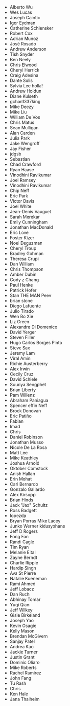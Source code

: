 * Alberto Wu
* Wes Lucas
* Joseph Caintic
* Igor Eydman
* Catherine Schlensker
* Robert Cox
* Adrian Munoz
* José Rosado
* Andrew Anderson
* Tish Snyder
* Ben Neely
* Chris Elwood
* Cheryl Herrick
* Craig Adesina
* Dante Solis
* Sylvia Lee holla!
* Andrew Holdun
* Diane Kulseth
* gchan1337king
* Mike Deezy
* Mike Liu
* William De Vos
* Chris Matus
* Sean Mulligan
* Alan Carden
* Julia Park
* Jake Wengroff
* Jay Fisher
* jdgsb
* Sebastian
* Chad Crawford
* Ryan Haase
* Vinodhini Ravikumar
* Joel Ramsey
* Vinodhini Ravikumar
* Chip Neff
* Eric Park
* Victor Davis
* Joel White
* Jean-Denis Vauguet
* Sarah Merekar
* Emily Cunningham
* Jonathan MacDonald
* Eric Love
* Foster Kizer
* Noel Deguzman
* Cheryl Troup
* Bradley Gohman
* Theresa Crupi
* Dan William
* Chris Thompson
* Amber Dubin
* Cody z Chang
* Paul Henke
* Patrick Hofer
* Stan THE MAN Peev
* brian stone
* Diego Lafuente
* Julio Tirado
* Wen Bo Xie
* Liz Green
* Alexandre Di Domenico
* David Yerger
* Steven Filler
* Hugo Carlos Borges Pinto
* Steve Sax
* Jeremy Lam
* Viral Amin
* Richie Austerberry
* Alex Irwin
* Cecily Cruz
* David Schiele
* Souriya Sengphet
* Brian Liberty
* Pam Willenz
* Abraham Paniagua
* Spencer effin Neff
* Brock Donovan
* Eric Patiño
* Fabian
* Imad
* Chris
* Daniel Robinson
* Jonathan Musso
* Nicole De La Rosa
* Matt Lee
* Mike Keathley
* Joshua Arnold
* Oktober Comstock
* Anish Hallan
* Erin Mohat
* Carl Bernardo
* Gonzalo Gallardo
* Alex Kirsopp
* Brian Hinds
* Jack "Jax" Schultz
* Ross Badgett
* lopezdp
* Bryan Porras
Mike Lacey
* Junko Werner
kidusyohans
* Jeff D Rogers
* Fong Fan
* Randi Cagle
* Tim Ryan
* Melanie Eital
* Zayne Berndt
* Charlie Ripple
* Hardip Singh
* Ava St Pierre
* Natalie Kueneman
* Rami Ahmed
* Jeff Lobacz
* Dan Ruch
* Abhinay Tomar
* Yuqi Qian
* Jeff Wilkey
* Gisle Birkeland
* Joseph Yao
* Kevin Osagie
* Kelly Mason
* Brendan McGivern
* Sanjay Patel
* Andrea Kao
* Jackie Turner
* Justin Grant
* Dominic Oliaro
* Mike Roberts
* Rachel Ramirez
* John Fang
* Tu Rash
* Chris
* Ken Hale
* Jana Thalheim